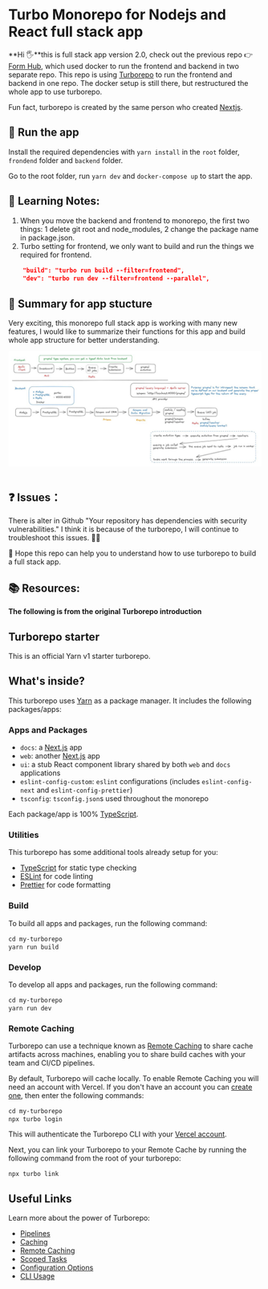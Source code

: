 # Turbo Monorepo for Nodejs and React full stack app

**Hi 🖐**this is full stack app version 2.0, check out the previous repo 👉 [Form Hub](https://github.com/yanliu1111/docker-fullstackapp-react-nodejs-postgres), which used docker to run the frontend and backend in two separate repo. This repo is using [Turborepo](https://turbo-monorepo.vercel.app/) to run the frontend and backend in one repo. The docker setup is still there, but restructured the whole app to use turborepo.

Fun fact, turborepo is created by the same person who created [Nextjs](https://nextjs.org/).

## 📎 Run the app

Install the required dependencies with `yarn install` in the `root` folder, `frondend` folder and `backend` folder.

Go to the root folder, run `yarn dev` and `docker-compose up` to start the app.

## 📕 Learning Notes:

1. When you move the backend and frontend to monorepo, the first two things: 1 delete git root and node_modules, 2 change the package name in package.json.
2. Turbo setting for frontend, we only want to build and run the things we required for frontend.

```json
    "build": "turbo run build --filter=frontend",
    "dev": "turbo run dev --filter=frontend --parallel",
```

## 📝 Summary for app stucture

Very exciting, this monorepo full stack app is working with many new features, I would like to summarize their functions for this app and build whole app structure for better understanding.

<img 
    style="display: block; 
           margin-left: auto;
           margin-right: auto;"
    src="roadmap.jpg" 
    alt="roadmap">
</img> <br>

## ❓ Issues：

There is alter in Github "Your repository has dependencies with security vulnerabilities." I think it is because of the turborepo, I will continue to troubleshoot this issues. 👩‍🔧

💖 Hope this repo can help you to understand how to use turborepo to build a full stack app.

## 📚 Resources:

**The following is from the original Turborepo introduction**

## Turborepo starter

This is an official Yarn v1 starter turborepo.

## What's inside?

This turborepo uses [Yarn](https://classic.yarnpkg.com/) as a package manager. It includes the following packages/apps:

### Apps and Packages

- `docs`: a [Next.js](https://nextjs.org) app
- `web`: another [Next.js](https://nextjs.org) app
- `ui`: a stub React component library shared by both `web` and `docs` applications
- `eslint-config-custom`: `eslint` configurations (includes `eslint-config-next` and `eslint-config-prettier`)
- `tsconfig`: `tsconfig.json`s used throughout the monorepo

Each package/app is 100% [TypeScript](https://www.typescriptlang.org/).

### Utilities

This turborepo has some additional tools already setup for you:

- [TypeScript](https://www.typescriptlang.org/) for static type checking
- [ESLint](https://eslint.org/) for code linting
- [Prettier](https://prettier.io) for code formatting

### Build

To build all apps and packages, run the following command:

```
cd my-turborepo
yarn run build
```

### Develop

To develop all apps and packages, run the following command:

```
cd my-turborepo
yarn run dev
```

### Remote Caching

Turborepo can use a technique known as [Remote Caching](https://turborepo.org/docs/core-concepts/remote-caching) to share cache artifacts across machines, enabling you to share build caches with your team and CI/CD pipelines.

By default, Turborepo will cache locally. To enable Remote Caching you will need an account with Vercel. If you don't have an account you can [create one](https://vercel.com/signup), then enter the following commands:

```
cd my-turborepo
npx turbo login
```

This will authenticate the Turborepo CLI with your [Vercel account](https://vercel.com/docs/concepts/personal-accounts/overview).

Next, you can link your Turborepo to your Remote Cache by running the following command from the root of your turborepo:

```
npx turbo link
```

## Useful Links

Learn more about the power of Turborepo:

- [Pipelines](https://turborepo.org/docs/core-concepts/pipelines)
- [Caching](https://turborepo.org/docs/core-concepts/caching)
- [Remote Caching](https://turborepo.org/docs/core-concepts/remote-caching)
- [Scoped Tasks](https://turborepo.org/docs/core-concepts/scopes)
- [Configuration Options](https://turborepo.org/docs/reference/configuration)
- [CLI Usage](https://turborepo.org/docs/reference/command-line-reference)
